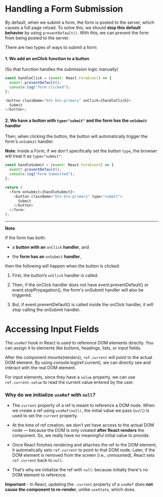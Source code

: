 # Handling a Form Submission

By default, when we submit a form, the form is posted to the server, which causes a full page reload. To solve this, we should **stop this default behavior** by using `preventDefault()`. With this, we can prevent the form from being posted to the server.

There are two types of ways to submit a form:

#### 1. We add an onClick function to a button

(So that function handles the submission logic manually)

```javascript
const handleClick = (event: React.FormEvent) => {
  event?.preventDefault();
  console.log("form clicked");
};

<button className="btn btn-primary" onClick={handleClick}>
  Submit
</button>;
```

#### 2. We have a button with `type="submit"` and the form has the `onSubmit` handler

Then, when clicking the button, the button will automatically trigger the form's `onSubmit` handler.

**Note**: Inside a Form, if we don't specifically set the button `type`, the browser will treat it as `type="submit"`.

```javascript
const handleSubmit = (event: React.FormEvent) => {
  event?.preventDefault();
  console.log("Form Submitted");
};

return (
  <form onSubmit={handleSubmit}>
    <button className="btn btn-primary" type="submit">
      Submit
    </button>
  </form>
);
```

---

**Note**

If the form has both:

- a **button with an** `onClick` **handler**, and

- the **form has an** `onSubmit` **handler**,

then the following will happen when the button is clicked:

1. First, the button’s `onClick` handler is called.

2. Then, if the onClick handler does not have event.preventDefault() or event.stopPropagation(), the form's onSubmit handler will also be triggered.

3. But, if event.preventDefault() is called inside the onClick handler, it will stop calling the onSubmit handler.

# Accessing Input Fields

The `useRef` hook in React is used to reference DOM elements directly. You can assign it to elements like buttons, headings, lists, or input fields.

After the component mounts(renders), `ref.current` will point to the actual DOM element. By using console.log(ref.current), we can directly see and interact with the real DOM element.

For input elements, since they have a `value` property, we can use `ref.current.value` to read the current value entered by the user.

### Why do we initialize `useRef` with `null`?

- The `current` property of a ref is meant to reference a DOM node. When we create a ref using `useRef(null)`, the initial value we pass (`null`) is used to set the `current` property.

- At the time of ref creation, we don’t yet have access to the actual DOM node — because the DOM is only created **after React renders** the component. So, we really have no meaningful initial value to provide.

- Once React finishes rendering and attaches the ref to the DOM element, it automatically sets `ref.current` to point to that DOM node. Later, if the DOM element is removed from the screen (i.e., unmounted), React sets `ref.current` back to `null`.

- That’s why we initialize the ref with `null`: because initially there's no DOM element to reference.

**Important** - In React, updating the `.current` property of a `useRef` does **not cause the component to re-render**, unlike `useState`, which does.
